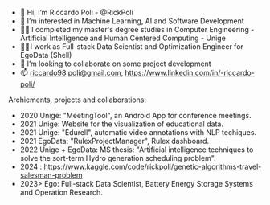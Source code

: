 - 👋 Hi, I’m Riccardo Poli - @RickPoli
- 👀 I’m interested in Machine Learning, AI and Software Development
- 👨‍🎓 I completed my master's degree studies in Computer Engineering - Artificial Intelligence and Human Centered Computing - Unige
- 👨‍💼 I work as Full-stack Data Scientist and Optimization Engineer for EgoData (Shell)
- 🤝 I’m looking to collaborate on some project development
- 📫 riccardo98.poli@gmail.com, https://www.linkedin.com/in/-riccardo-poli/

Archiements, projects and collaborations:
- 2020 Unige: "MeetingTool", an Android App for conference meetings.
- 2021 Unige: Website for the visualization of educational data.
- 2021 Unige: "Edurell", automatic video annotations with NLP techiques.
- 2021 EgoData: "RulexProjectManager", Rulex dashboard.
- 2022 Unige + EgoData: MS thesis: "Artificial intelligence techniques to solve the sort-term Hydro generation scheduling problem".
- 2024 : https://www.kaggle.com/code/rickpoli/genetic-algorithms-travel-salesman-problem
- 2023> Ego: Full-stack Data Scientist, Battery Energy Storage Systems and Operation Research.

<!---
RickPoli/RickPoli is a ✨ special ✨ repository because its `README.md` (this file) appears on your GitHub profile.
You can click the Preview link to take a look at your changes.
--->
